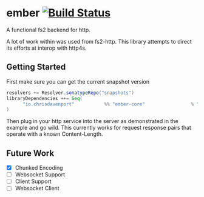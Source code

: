 # ember [![Build Status](https://travis-ci.org/ChristopherDavenport/ember.svg?branch=master)](https://travis-ci.org/ChristopherDavenport/ember)

A functional fs2 backend for http.

A lot of work within was used from fs2-http.
This library attempts to direct its efforts at interop with http4s.

## Getting Started

First make sure you can get the current snapshot version

```scala
resolvers += Resolver.sonatypeRepo("snapshots")
libraryDependencies ++= Seq(
      "io.chrisdavenport"           %% "ember-core"                 % "0.0.1-SNAPSHOT"
)
```

Then plug in your http service into the server as demonstrated in the example and go wild.
This currently works for request response pairs that operate with a known Content-Length.

## Future Work

- [x] Chunked Encoding
- [ ] Websocket Support
- [ ] Client Support
- [ ] Websocket Client
